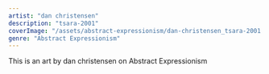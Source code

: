 ```yaml
---
artist: "dan christensen"
description: "tsara-2001"
coverImage: "/assets/abstract-expressionism/dan-christensen_tsara-2001.jpg"
genre: "Abstract Expressionism"
---
```

This is an art by dan christensen on Abstract Expressionism

